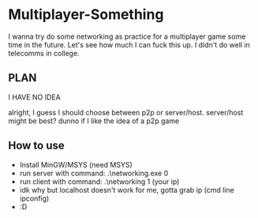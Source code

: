 # Multiplayer-Something
I wanna try do some networking as practice for a multiplayer game some time in the future. Let's see how much I can fuck this up. I didn't do well in telecomms in college.

## PLAN
I HAVE NO IDEA

alright, I guess I should choose between p2p or server/host. server/host might be best? dunno if I like the idea of a p2p game

## How to use
- Install MinGW/MSYS (need MSYS)
- run server with command: .\networking.exe 0
- run client with command: .\networking 1 (your ip)
- idk why but localhost doesn't work for me, gotta grab ip (cmd line ipconfig)
- :D